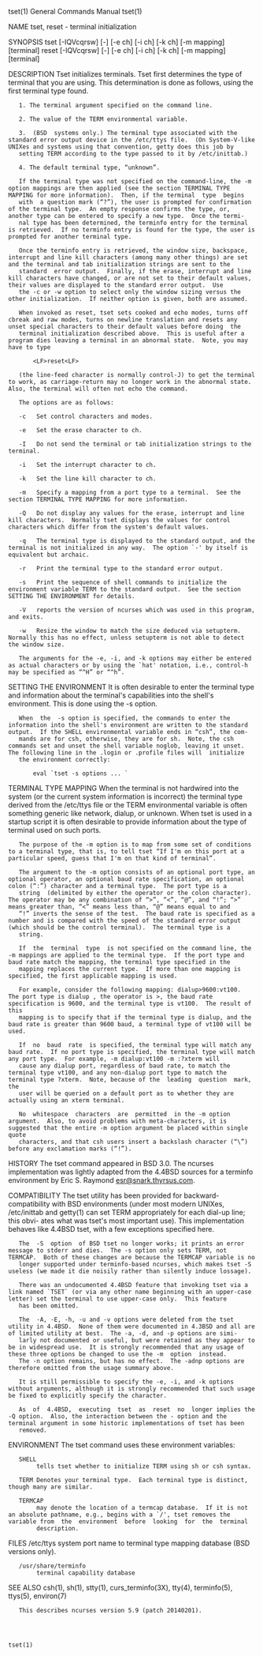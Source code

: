 tset(1)                                                                                    General Commands Manual                                                                                    tset(1)



NAME
       tset, reset - terminal initialization

SYNOPSIS
       tset [-IQVcqrsw] [-] [-e ch] [-i ch] [-k ch] [-m mapping] [terminal]
       reset [-IQVcqrsw] [-] [-e ch] [-i ch] [-k ch] [-m mapping] [terminal]

DESCRIPTION
       Tset initializes terminals.  Tset first determines the type of terminal that you are using.  This determination is done as follows, using the first terminal type found.

       1. The terminal argument specified on the command line.

       2. The value of the TERM environmental variable.

       3.  (BSD  systems only.) The terminal type associated with the standard error output device in the /etc/ttys file.  (On System-V-like UNIXes and systems using that convention, getty does this job by
       setting TERM according to the type passed to it by /etc/inittab.)

       4. The default terminal type, “unknown”.

       If the terminal type was not specified on the command-line, the -m option mappings are then applied (see the section TERMINAL TYPE MAPPING for more information).  Then, if the terminal  type  begins
       with  a question mark (“?”), the user is prompted for confirmation of the terminal type.  An empty response confirms the type, or, another type can be entered to specify a new type.  Once the termi-
       nal type has been determined, the terminfo entry for the terminal is retrieved.  If no terminfo entry is found for the type, the user is prompted for another terminal type.

       Once the terminfo entry is retrieved, the window size, backspace, interrupt and line kill characters (among many other things) are set and the terminal and tab initialization strings are sent to the
       standard  error output.  Finally, if the erase, interrupt and line kill characters have changed, or are not set to their default values, their values are displayed to the standard error output.  Use
       the -c or -w option to select only the window sizing versus the other initialization.  If neither option is given, both are assumed.

       When invoked as reset, tset sets cooked and echo modes, turns off cbreak and raw modes, turns on newline translation and resets any unset special characters to their default values before doing  the
       terminal initialization described above.  This is useful after a program dies leaving a terminal in an abnormal state.  Note, you may have to type

           <LF>reset<LF>

       (the line-feed character is normally control-J) to get the terminal to work, as carriage-return may no longer work in the abnormal state.  Also, the terminal will often not echo the command.

       The options are as follows:

       -c   Set control characters and modes.

       -e   Set the erase character to ch.

       -I   Do not send the terminal or tab initialization strings to the terminal.

       -i   Set the interrupt character to ch.

       -k   Set the line kill character to ch.

       -m   Specify a mapping from a port type to a terminal.  See the section TERMINAL TYPE MAPPING for more information.

       -Q   Do not display any values for the erase, interrupt and line kill characters.  Normally tset displays the values for control characters which differ from the system's default values.

       -q   The terminal type is displayed to the standard output, and the terminal is not initialized in any way.  The option `-' by itself is equivalent but archaic.

       -r   Print the terminal type to the standard error output.

       -s   Print the sequence of shell commands to initialize the environment variable TERM to the standard output.  See the section SETTING THE ENVIRONMENT for details.

       -V   reports the version of ncurses which was used in this program, and exits.

       -w   Resize the window to match the size deduced via setupterm.  Normally this has no effect, unless setupterm is not able to detect the window size.

       The arguments for the -e, -i, and -k options may either be entered as actual characters or by using the `hat' notation, i.e., control-h may be specified as “^H” or “^h”.

SETTING THE ENVIRONMENT
       It is often desirable to enter the terminal type and information about the terminal's capabilities into the shell's environment.  This is done using the -s option.

       When  the  -s option is specified, the commands to enter the information into the shell's environment are written to the standard output.  If the SHELL environmental variable ends in “csh”, the com-
       mands are for csh, otherwise, they are for sh.  Note, the csh commands set and unset the shell variable noglob, leaving it unset.  The following line in the .login or .profile files will  initialize
       the environment correctly:

           eval `tset -s options ... `

TERMINAL TYPE MAPPING
       When  the  terminal  is  not  hardwired into the system (or the current system information is incorrect) the terminal type derived from the /etc/ttys file or the TERM environmental variable is often
       something generic like network, dialup, or unknown.  When tset is used in a startup script it is often desirable to provide information about the type of terminal used on such ports.

       The purpose of the -m option is to map from some set of conditions to a terminal type, that is, to tell tset “If I'm on this port at a particular speed, guess that I'm on that kind of terminal”.

       The argument to the -m option consists of an optional port type, an optional operator, an optional baud rate specification, an optional colon (“:”) character and a terminal type.  The port type is a
       string  (delimited by either the operator or the colon character).  The operator may be any combination of “>”, “<”, “@”, and “!”; “>” means greater than, “<” means less than, “@” means equal to and
       “!” inverts the sense of the test.  The baud rate is specified as a number and is compared with the speed of the standard error output (which should be the control terminal).  The terminal type is a
       string.

       If  the  terminal  type  is not specified on the command line, the -m mappings are applied to the terminal type.  If the port type and baud rate match the mapping, the terminal type specified in the
       mapping replaces the current type.  If more than one mapping is specified, the first applicable mapping is used.

       For example, consider the following mapping: dialup>9600:vt100.  The port type is dialup , the operator is >, the baud rate specification is 9600, and the terminal type is vt100.  The result of this
       mapping is to specify that if the terminal type is dialup, and the baud rate is greater than 9600 baud, a terminal type of vt100 will be used.

       If  no  baud  rate  is specified, the terminal type will match any baud rate.  If no port type is specified, the terminal type will match any port type.  For example, -m dialup:vt100 -m :?xterm will
       cause any dialup port, regardless of baud rate, to match the terminal type vt100, and any non-dialup port type to match the terminal type ?xterm.  Note, because of the  leading  question  mark,  the
       user will be queried on a default port as to whether they are actually using an xterm terminal.

       No  whitespace  characters  are  permitted  in the -m option argument.  Also, to avoid problems with meta-characters, it is suggested that the entire -m option argument be placed within single quote
       characters, and that csh users insert a backslash character (“\”) before any exclamation marks (“!”).

HISTORY
       The tset command appeared in BSD 3.0.  The ncurses implementation was lightly adapted from the 4.4BSD sources for a terminfo environment by Eric S. Raymond <esr@snark.thyrsus.com>.

COMPATIBILITY
       The tset utility has been provided for backward-compatibility with BSD environments (under most modern UNIXes, /etc/inittab and getty(1) can set TERM appropriately for each dial-up line; this  obvi-
       ates what was tset's most important use).  This implementation behaves like 4.4BSD tset, with a few exceptions specified here.

       The  -S  option  of BSD tset no longer works; it prints an error message to stderr and dies.  The -s option only sets TERM, not TERMCAP.  Both of these changes are because the TERMCAP variable is no
       longer supported under terminfo-based ncurses, which makes tset -S useless (we made it die noisily rather than silently induce lossage).

       There was an undocumented 4.4BSD feature that invoking tset via a link named `TSET` (or via any other name beginning with an upper-case letter) set the terminal to use upper-case only.  This feature
       has been omitted.

       The  -A, -E, -h, -u and -v options were deleted from the tset utility in 4.4BSD.  None of them were documented in 4.3BSD and all are of limited utility at best.  The -a, -d, and -p options are simi-
       larly not documented or useful, but were retained as they appear to be in widespread use.  It is strongly recommended that any usage of these three options be changed to use the -m  option  instead.
       The -n option remains, but has no effect.  The -adnp options are therefore omitted from the usage summary above.

       It is still permissible to specify the -e, -i, and -k options without arguments, although it is strongly recommended that such usage be fixed to explicitly specify the character.

       As  of  4.4BSD,  executing  tset  as  reset  no  longer implies the -Q option.  Also, the interaction between the - option and the terminal argument in some historic implementations of tset has been
       removed.

ENVIRONMENT
       The tset command uses these environment variables:

       SHELL
            tells tset whether to initialize TERM using sh or csh syntax.

       TERM Denotes your terminal type.  Each terminal type is distinct, though many are similar.

       TERMCAP
            may denote the location of a termcap database.  If it is not an absolute pathname, e.g., begins with a `/', tset removes the variable from  the  environment  before  looking  for  the  terminal
            description.

FILES
       /etc/ttys
            system port name to terminal type mapping database (BSD versions only).

       /usr/share/terminfo
            terminal capability database

SEE ALSO
       csh(1), sh(1), stty(1), curs_terminfo(3X), tty(4), terminfo(5), ttys(5), environ(7)

       This describes ncurses version 5.9 (patch 20140201).



                                                                                                                                                                                                      tset(1)
